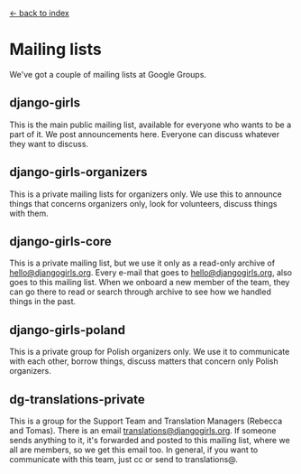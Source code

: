 [<- back to index](../README.md)

# Mailing lists 

We've got a couple of mailing lists at Google Groups.

## django-girls

This is the main public mailing list, available for everyone who wants to be a part of it. We post announcements here. Everyone can discuss whatever they want to discuss.

## django-girls-organizers

This is a private mailing lists for organizers only. We use this to announce things that concerns organizers only, look for volunteers, discuss things with them. 

## django-girls-core

This is a private mailing list, but we use it only as a read-only archive of hello@djangogirls.org. Every e-mail that goes to hello@djangogirls.org, also goes to this mailing list. When we onboard a new member of the team, they can go there to read or search through archive to see how we handled things in the past. 

## django-girls-poland

This is a private group for Polish organizers only. We use it to communicate with each other, borrow things, discuss matters that concern only Polish organizers.

## dg-translations-private

This is a group for the Support Team and Translation Managers (Rebecca and Tomas). There is an email translations@djangogirls.org. If someone sends anything to it, it's forwarded and posted to this mailing list, where we all are members, so we get this email too. In general, if you want to communicate with this team, just cc or send to translations@.